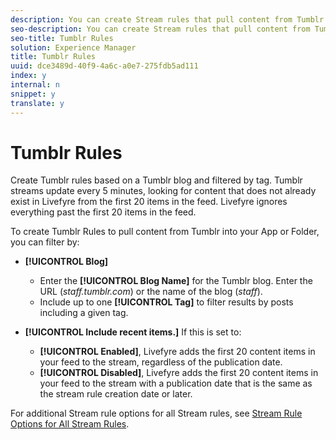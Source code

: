 ```yaml
---
description: You can create Stream rules that pull content from Tumblr.
seo-description: You can create Stream rules that pull content from Tumblr.
seo-title: Tumblr Rules
solution: Experience Manager
title: Tumblr Rules
uuid: dce3489d-40f9-4a6c-a0e7-275fdb5ad111
index: y
internal: n
snippet: y
translate: y
---
```


# Tumblr Rules

Create Tumblr rules based on a Tumblr blog and filtered by tag. Tumblr streams update every 5 minutes, looking for content that does not already exist in Livefyre from the first 20 items in the feed. Livefyre ignores everything past the first 20 items in the feed.

To create Tumblr Rules to pull content from Tumblr into your App or Folder, you can filter by:

* **[!UICONTROL  Blog]**
    * Enter the **[!UICONTROL  Blog Name]** for the Tumblr blog. Enter the URL (*staff.tumblr.com*) or the name of the blog (*staff*).
    * Include up to one **[!UICONTROL  Tag]** to filter results by posts including a given tag.

* **[!UICONTROL  Include recent items.]** If this is set to:
    * **[!UICONTROL  Enabled]**, Livefyre adds the first 20 content items in your feed to the stream, regardless of the publication date.
    * **[!UICONTROL  Disabled]**, Livefyre adds the first 20 content items in your feed to the stream with a publication date that is the same as the stream rule creation date or later.

For additional Stream rule options for all Stream rules, see [ Stream Rule Options for All Stream Rules](c_stream_rule_options_for_all_stream_rules.md#c_stream_rule_options_for_all_stream_rules). 
